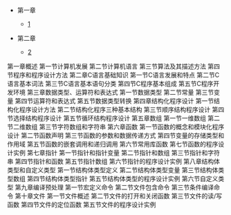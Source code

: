 * 第一章
  * [1](pages/Index.md)


* 第二章
  * [2](pages/Index.md)

第一章概述
	第一节计算机发展
	第二节计算机语言
	第三节算法及其描述方法
	第四节程序和程序设计方法
第二章C语言基础知识
	第一节C语言发展和特点
	第二节C语言基本词法
	第三节C语言基本语句分类
	第四节C程序基本组成
	第五节C程序开发环境
第三章数据类型、运算符和表达式
	第一节数据类型
	第二节常量
	第三节变量
	第四节运算符和表达式
	第五节数据类型转换
第四章结构化程序设计
	第一节结构化程序设计方法
	第二节结构化程序三种基本结构
	第三节顺序结构程序设计
	第四节选择结构程序设计
	第五节循环结构程序设计
第五章数组
	第一节一维数组
	第二节二维数组
	第三节字符数组和字符串
第六章函数
	第一节函数的概念和模块化程序设计
	第二节函数声明
	第三节函数的参数和数据传递方式
	第四节变量的存储类型和作用域
	第五节函数的嵌套调用和递归调用
	第六节常用库函数
	第七节函数的程序设计实例
第七章指针
	第一节指针和指针变量
	第二节指针和数组
	第三节指针和字符串
	第四节指针和函数
	第五节指针数组
	第六节指针的程序设计实例
第八章结构体类型和自定义类型
	第一节结构体类型定义
	第二节结构体类型变量
	第三节结构体类型数组
	第四节结构体类型指针
	第五节结构体类型的程序设计实例
	第六节自定义类型
第九章编译预处理
	第一节宏定义命令
	第二节文件包含命令
	第三节条件编译命令
第十章文件
	第一节文件概述
	第二节文件的打开和关闭函数
	第三节文件的读/写函数
	第四节文件的定位函数
	第五节文件的程序设计实例